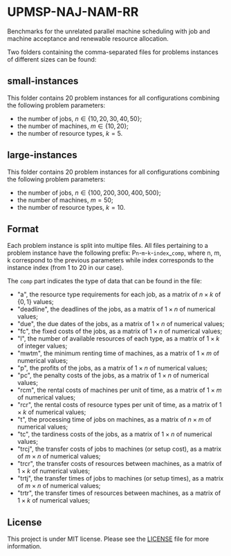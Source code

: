 # UPMSP-NAJ-NAM-RR

Benchmarks for the unrelated parallel machine scheduling with job and machine acceptance and renewable resource allocation.

Two folders containing the comma-separated files for problems instances of different sizes can be found:

## small-instances

This folder contains 20 problem instances for all configurations combining the following problem parameters:

* the number of jobs, $n \in \{10,20,30,40,50\}$;
* the number of machines, $m \in \{10,20\}$;
* the number of resource types, $k = 5$.

## large-instances

This folder contains 20 problem instances for all configurations combining the following problem parameters:

* the number of jobs, $n \in \{100,200,300,400,500\}$;
* the number of machines, $m = 50$;
* the number of resource types, $k = 10$.

## Format

Each problem instance is split into multipe files. All files pertaining to a problem instance have the following prefix: P`n`-`m`-`k`-`index`_`comp`, where n, m, k correspond to the previous parameters while index corresponds to the instance index (from 1 to 20 in our case).

The `comp` part indicates the type of data that can be found in the file:

* "a", the resource type requirements for each job, as a matrix of $n\times k$ of $\{0,1\}$ values;
* "deadline", the deadlines of the jobs, as a matrix of $1\times n$ of numerical values;
* "due", the due dates of the jobs, as a matrix of $1\times n$ of numerical values;
* "fc", the fixed costs of the jobs, as a matrix of $1\times n$ of numerical values;
* "l", the number of available resources of each type, as a matrix of $1\times k$ of integer values;
* "mwtm", the minimum renting time of machines, as a matrix of $1\times m$ of numerical values;
* "p", the profits of the jobs, as a matrix of $1\times n$ of numerical values;
* "pc", the penalty costs of the jobs, as a matrix of $1\times n$ of numerical values;
* "rcm", the rental costs of machines per unit of time, as a matrix of $1\times m$ of numerical values;
* "rcr", the rental costs of resource types per unit of time, as a matrix of $1\times k$ of numerical values;
* "t", the processing time of jobs on machines, as a matrix of $n\times m$ of numerical values;
* "tc", the tardiness costs of the jobs, as a matrix of $1\times n$ of numerical values;
* "trcj", the transfer costs of jobs to machines (or setup cost), as a matrix of $m\times n$ of numerical values;
* "trcr", the transfer costs of resources between machines, as a matrix of $1\times k$ of numerical values;
* "trtj", the transfer times of jobs to machines (or setup times), as a matrix of $m\times n$ of numerical values;
* "trtr", the transfer times of resources between machines, as a matrix of $1\times k$ of numerical values;

## License

This project is under MIT license. Please see the [LICENSE](LICENSE) file for more information.
